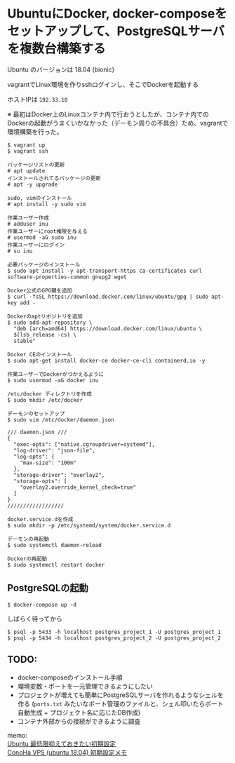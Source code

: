 # UbuntuにDocker, docker-composeをセットアップして、PostgreSQLサーバを複数台構築する

Ubuntu のバージョンは 18.04 (bionic)

vagrantでLinux環境を作りsshログインし、そこでDockerを起動する

ホストIPは `192.33.10`

※ 最初はDocker上のLinuxコンテナ内で行おうとしたが、コンテナ内でのDockerの起動がうまくいかなかった（デーモン周りの不具合）ため、vagrantで環境構築を行った。
```
$ vagrant up
$ vagrant ssh
```

```
パッケージリストの更新
# apt update
インストールされてるパッケージの更新
# apt -y upgrade

sudo, vimのインストール
# apt install -y sudo vim

作業ユーザー作成
# adduser inu
作業ユーザーにroot権限を与える
# usermod -aG sudo inu
作業ユーザーにログイン
# su inu
```

```
必要パッケージのインストール
$ sudo apt install -y apt-transport-https ca-certificates curl software-properties-common gnupg2 wget

Docker公式のGPG鍵を追加
$ curl -fsSL https://download.docker.com/linux/ubuntu/gpg | sudo apt-key add -

Dockerのaptリポジトリを追加
$ sudo add-apt-repository \
  "deb [arch=amd64] https://download.docker.com/linux/ubuntu \
  $(lsb_release -cs) \
  stable"

Docker CEのインストール
$ sudo apt-get install docker-ce docker-ce-cli containerd.io -y

作業ユーザーでDockerがつかえるように
$ sudo usermod -aG docker inu

/etc/docker ディレクトリを作成
$ sudo mkdir /etc/docker

デーモンのセットアップ
$ sudo vim /etc/docker/daemon.json

/// daemon.json ///
{
  "exec-opts": ["native.cgroupdriver=systemd"],
  "log-driver": "json-file",
  "log-opts": {
    "max-size": "100m"
  },
  "storage-driver": "overlay2",
  "storage-opts": [
    "overlay2.override_kernel_check=true"
  ]
}
//////////////////

docker.service.dを作成
$ sudo mkdir -p /etc/systemd/system/docker.service.d

デーモンの再起動
$ sudo systemctl daemon-reload

Dockerの再起動
$ sudo systemctl restart docker
```

## PostgreSQLの起動
```
$ docker-compose up -d
```
しばらく待ってから
```
$ psql -p 5433 -h localhost postgres_project_1 -U postgres_project_1
$ psql -p 5434 -h localhost postgres_project_2 -U postgres_project_2
```


## TODO: 
- docker-composeのインストール手順
- 環境変数・ポートを一元管理できるようにしたい
- プロジェクトが増えても簡単にPostgreSQLサーバを作れるようなシェルを作る
(`ports.txt` みたいなポート管理のファイルと、シェル叩いたらポート自動生成 + プロジェクト名に応じたDB作成)
- コンテナ外部からの接続ができるように調査




memo:  
[Ubuntu 最低限抑えておきたい初期設定](https://qiita.com/kotarella1110/items/f638822d64a43824dfa4)  
[ConoHa VPS (ubuntu 18.04) 初期設定メモ](https://qiita.com/jqtype/items/126c33ea176f3ba506c3)
